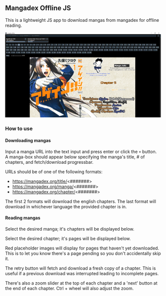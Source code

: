 ## Mangadex Offline JS

This is a lightweight JS app to download mangas from mangadex for offline reading.

![screenshot.png](./screenshots/screenshot.png)

### How to use

#### Downloading mangas

Input a manga URL into the text input and press enter or click the `+` button. A manga-box should appear below specifying the manga's title, # of chapters, and fetch/download progressbar. 

URLs should be of one of the following formats:

- https://mangadex.org/title/<#######>
- https://mangadex.org/manga/<#######>
- https://mangadex.org/chapter/<#######>
 
The first 2 formats will download the english chapters. The last format will download in whichever language the provided chapter is in.

#### Reading mangas

Select the desired manga; it's chapters will be displayed below. 

Select the desired chapter; it's pages will be displayed below.

Red placeholder images will display for pages that haven't yet downloaded. This is to let you know there's a page pending so you don't accidentally skip it.

The retry button will fetch and download a fresh copy of a chapter. This is useful if a previous download was interrupted leading to incomplete pages.

There's also a zoom slider at the top of each chapter and a 'next' button at the end of each chapter. Ctrl + wheel will also adjust the zoom. 
